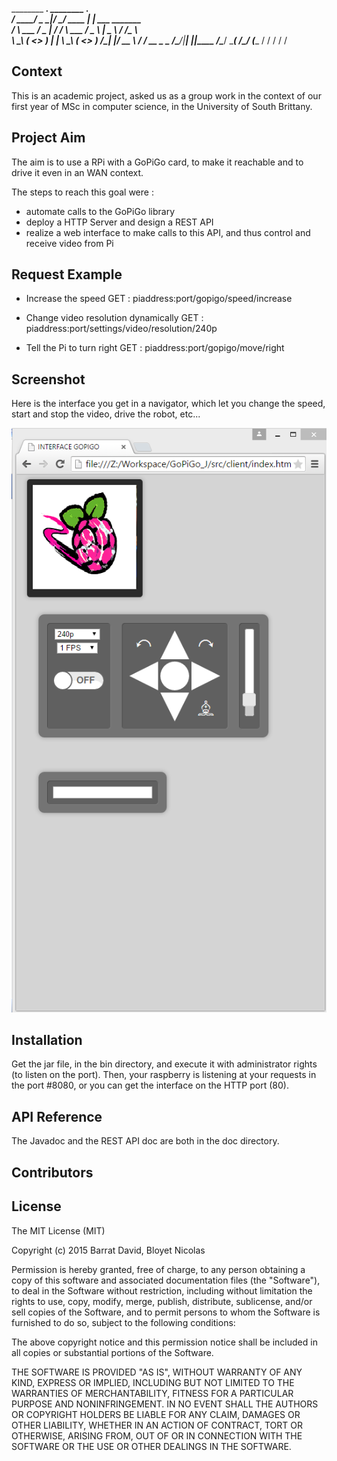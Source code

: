   ________      __________.__  ________              ____.                    
 /  _____/  ____\______   \__|/  _____/  ____       |    |____ ___  _______   
/   \  ___ /  _ \|     ___/  /   \  ___ /  _ \      |    \__  \\  \/ /\__  \  
\    \_\  (  <_> )    |   |  \    \_\  (  <_> ) /\__|    |/ __ \\   /  / __ \_
 \______  /\____/|____|   |__|\______  /\____/  \________(____  /\_/  (____  /
        \/                           \/                       \/           \/ 

## Context

This is an academic project, asked us as a group work in the context of our first year of MSc in computer science, in the University of South Brittany.

## Project Aim

The aim is to use a RPi with a GoPiGo card, to make it reachable and to drive it even in an WAN context.

The steps to reach this goal were : 
  - automate calls to the GoPiGo library
  - deploy a HTTP Server and design a REST API
  - realize a web interface to make calls to this API, and thus control and receive video from Pi

## Request Example

- Increase the speed 
GET : piaddress:port/gopigo/speed/increase

- Change video resolution dynamically
GET : piaddress:port/settings/video/resolution/240p

- Tell the Pi to turn right
GET : piaddress:port/gopigo/move/right

## Screenshot

Here is the interface you get in a navigator, which let you change the speed, start and stop the video, drive the robot, etc...

![alt tag](https://github.com/theplatypus/GoPiGo_Java/blob/master/GoPiGo_J/interface.PNG?raw=true)

## Installation

Get the jar file, in the bin directory, and execute it with administrator rights (to listen on the port). Then, your raspberry is listening at your requests in the port #8080, or you can get the interface on the HTTP port (80).

## API Reference

The Javadoc and the REST API doc are both in the doc directory.

## Contributors



## License

The MIT License (MIT)

Copyright (c) 2015 Barrat David, Bloyet Nicolas

Permission is hereby granted, free of charge, to any person obtaining a copy
of this software and associated documentation files (the "Software"), to deal
in the Software without restriction, including without limitation the rights
to use, copy, modify, merge, publish, distribute, sublicense, and/or sell
copies of the Software, and to permit persons to whom the Software is
furnished to do so, subject to the following conditions:

The above copyright notice and this permission notice shall be included in all
copies or substantial portions of the Software.

THE SOFTWARE IS PROVIDED "AS IS", WITHOUT WARRANTY OF ANY KIND, EXPRESS OR
IMPLIED, INCLUDING BUT NOT LIMITED TO THE WARRANTIES OF MERCHANTABILITY,
FITNESS FOR A PARTICULAR PURPOSE AND NONINFRINGEMENT. IN NO EVENT SHALL THE
AUTHORS OR COPYRIGHT HOLDERS BE LIABLE FOR ANY CLAIM, DAMAGES OR OTHER
LIABILITY, WHETHER IN AN ACTION OF CONTRACT, TORT OR OTHERWISE, ARISING FROM,
OUT OF OR IN CONNECTION WITH THE SOFTWARE OR THE USE OR OTHER DEALINGS IN THE
SOFTWARE.
